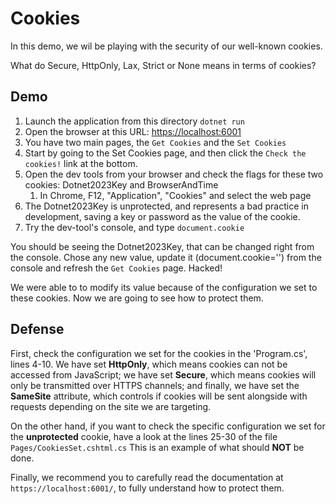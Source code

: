 # Cookies
In this demo, we wil be playing with the security of our well-known cookies. 

What do Secure, HttpOnly, Lax, Strict or None means in terms of cookies?

## Demo
1. Launch the application from this directory `dotnet run`
2. Open the browser at this URL: [https://localhost:6001](https://localhost:6001)
3. You have two main pages, the `Get Cookies` and the `Set Cookies`
4. Start by going to the Set Cookies page, and then click the `Check the cookies!` link at the bottom.
5. Open the dev tools from your browser and check the flags for these two cookies: Dotnet2023Key and BrowserAndTime
   1. In Chrome, F12, "Application", "Cookies" and select the web page
6. The Dotnet2023Key is unprotected, and represents a bad practice in development, saving a key or password as the value of the cookie.
7. Try the dev-tool's console, and type `document.cookie`
   
You should be seeing the Dotnet2023Key, that can be changed right from the console. Chose any new value, update it (document.cookie='') from the console and refresh the `Get Cookies` page. Hacked!

We were able to to modify its value because of the configuration we set to these cookies. Now we are going to see how to protect them.

## Defense
First, check the configuration we set for the cookies in the 'Program.cs', lines 4-10. We have set **HttpOnly**, which means cookies can not be accessed from JavaScript; we have set **Secure**, which means cookies will only be transmitted over HTTPS channels; and finally, we have set the **SameSite** attribute, which controls if cookies will be sent alongside with requests depending on the site we are targeting.

On the other hand, if you want to check the specific configuration we set for the **unprotected** cookie, have a look at the lines 25-30 of the file `Pages/CookiesSet.cshtml.cs` This is an example of what should **NOT** be done.

Finally, we recommend you to carefully read the documentation at `https://localhost:6001/`, to fully understand how to protect them. 
